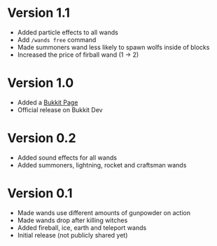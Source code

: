 # Version 1.1

- Added particle effects to all wands
- Add ```/wands free``` command
- Made summoners wand less likely to spawn wolfs inside of blocks
- Increased the price of firball wand (1 -> 2)

# Version 1.0

- Added a [Bukkit Page](https://dev.bukkit.org/projects/simple-wands)
- Official release on Bukkit Dev

# Version 0.2

- Added sound effects for all wands
- Added summoners, lightning, rocket and craftsman wands

# Version 0.1

- Made wands use different amounts of gunpowder on action
- Made wands drop after killing witches
- Added fireball, ice, earth and teleport wands
- Initial release (not publicly shared yet)
